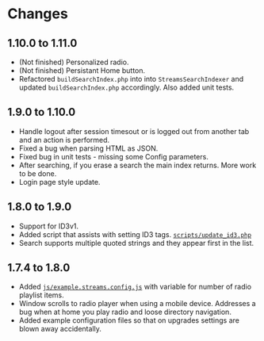 Changes
=======

1.10.0 to 1.11.0
----------------
* (Not finished) Personalized radio.
* (Not finished) Persistant Home button.
* Refactored `buildSearchIndex.php` into into `StreamsSearchIndexer` and updated `buildSearchIndex.php` accordingly. Also added unit tests.

1.9.0 to 1.10.0
---------------
* Handle logout after session timesout or is logged out from another tab and an action is performed.
* Fixed a bug when parsing HTML as JSON.
* Fixed bug in unit tests - missing some Config parameters.
* After searching, if you erase a search the main index returns. More work to be done.
* Login page style update.

1.8.0 to 1.9.0
--------------
* Support for ID3v1.
* Added script that assists with setting ID3 tags. [`scripts/update_id3.php`](scripts/update_id3.php)
* Search supports multiple quoted strings and they appear first in the list.

1.7.4 to 1.8.0
--------------
* Added [`js/example.streams.config.js`](js/example.streams.config.js) with variable for number of radio playlist items.
* Window scrolls to radio player when using a mobile device. Addresses a bug when at home you play radio and loose directory navigation.
* Added example configuration files so that on upgrades settings are blown away accidentally.
